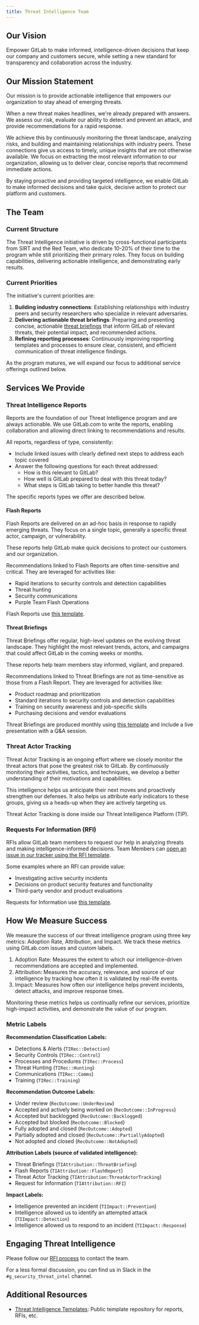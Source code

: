 ```yaml
---
title: Threat Intelligence Team
---
```


## <i class="fas fa-rocket" id="biz-tech-icons"></i> Our Vision

Empower GitLab to make informed, intelligence-driven decisions that keep our company and customers secure, while setting a new standard for transparency and collaboration across the industry.

## <i class="fas fa-compass" id="biz-tech-icons"></i> Our Mission Statement

Our mission is to provide actionable intelligence that empowers our organization to stay ahead of emerging threats.

When a new threat makes headlines, we're already prepared with answers. We assess our risk, evaluate our ability to detect and prevent an attack, and provide recommendations for a rapid response.

We achieve this by continuously monitoring the threat landscape, analyzing risks, and building and maintaining relationships with industry peers. These connections give us access to timely, unique insights that are not otherwise available. We focus on extracting the most relevant information to our organization, allowing us to deliver clear, concise reports that recommend immediate actions.

By staying proactive and providing targeted intelligence, we enable GitLab to make informed decisions and take quick, decisive action to protect our platform and customers.

## <i class="fas fa-users" id="biz-tech-icons"></i> The Team

### Current Structure

The Threat Intelligence initiative is driven by cross-functional participants from SIRT and the Red Team, who dedicate 10-20% of their time to the program while still prioritizing their primary roles. They focus on building capabilities, delivering actionable intelligence, and demonstrating early results.

### Current Priorities

The initiative's current priorities are:

1. **Building industry connections**: Establishing relationships with industry peers and security researchers who specialize in relevant adversaries.
2. **Delivering actionable threat briefings**: Preparing and presenting concise, actionable [threat briefings](#threat-briefings) that inform GitLab of relevant threats, their potential impact, and recommended actions.
3. **Refining reporting processes**: Continuously improving reporting templates and processes to ensure clear, consistent, and efficient communication of threat intelligence findings.

As the program matures, we will expand our focus to additional service offerings outlined below.

## <i class="fas fa-stream" id="biz-tech-icons"></i> Services We Provide

### Threat Intelligence Reports

Reports are the foundation of our Threat Intelligence program and are always actionable. We use GitLab.com to write the reports, enabling collaboration and allowing direct linking to recommendations and results.

All reports, regardless of type, consistently:

- Include linked issues with clearly defined next steps to address each topic covered
- Answer the following questions for each threat addressed:
  - How is this relevant to GitLab?
  - How well is GitLab prepared to deal with this threat today?
  - What steps is GitLab taking to better handle this threat?

The specific reports types we offer are described below.

#### Flash Reports

Flash Reports are delivered on an ad-hoc basis in response to rapidly emerging threats. They focus on a single topic, generally a specific threat actor, campaign, or vulnerability.

These reports help GitLab make quick decisions to protect our customers and our organization.

Recommendations linked to Flash Reports are often time-sensitive and critical. They are leveraged for activities like:

- Rapid iterations to security controls and detection capabilities
- Threat hunting
- Security communications
- Purple Team Flash Operations

Flash Reports use [this template](https://gitlab.com/gitlab-com/gl-security/security-operations/threat-intelligence-public/resources/threat-intelligence-templates/-/blob/main/.gitlab/issue_templates/flash_report.md?ref_type=heads).

#### Threat Briefings

Threat Briefings offer regular, high-level updates on the evolving threat landscape. They highlight the most relevant trends, actors, and campaigns that could affect GitLab in the coming weeks or months.

These reports help team members stay informed, vigilant, and prepared.

Recommendations linked to Threat Briefings are not as time-sensitive as those from a Flash Report. They are leveraged for activities like:

- Product roadmap and prioritization
- Standard iterations to security controls and detection capabilities
- Training on security awareness and job-specific skills
- Purchasing decisions and vendor evaluations

Threat Briefings are produced monthly using [this template](https://gitlab.com/gitlab-com/gl-security/security-operations/threat-intelligence-public/resources/threat-intelligence-templates/-/blob/main/.gitlab/issue_templates/threat_briefing.md?ref_type=heads) and include a live presentation with a Q&A session.

### Threat Actor Tracking

Threat Actor Tracking is an ongoing effort where we closely monitor the threat actors that pose the greatest risk to GitLab. By continuously monitoring their activities, tactics, and techniques, we develop a better understanding of their motivations and capabilities.

This intelligence helps us anticipate their next moves and proactively strengthen our defenses. It also helps us attribute early indicators to these groups, giving us a heads-up when they are actively targeting us.

Threat Actor Tracking is done inside our Threat Intelligence Platform (TIP).

### Requests For Information (RFI)

RFIs allow GitLab team members to request our help in analyzing threats and making intelligence-informed decisions. Team Members can [open an issue in our tracker using the RFI template](https://gitlab.com/gitlab-com/gl-security/security-operations/threat-intelligence/threat-intelligence-issue-tracker/-/issues/new).

Some examples where an RFI can provide value:

- Investigating active security incidents
- Decisions on product security features and functionality
- Third-party vendor and product evaluations

Requests for Information use [this template](https://gitlab.com/gitlab-com/gl-security/security-operations/threat-intelligence-public/resources/threat-intelligence-templates/-/blob/main/.gitlab/issue_templates/rfi.md?ref_type=heads).

## <i class="fas fa-chart-simple" id="biz-tech-icons"></i> How We Measure Success

We measure the success of our threat intelligence program using three key metrics: Adoption Rate, Attribution, and Impact. We track these metrics using GitLab.com issues and custom labels.

1. Adoption Rate: Measures the extent to which our intelligence-driven recommendations are accepted and implemented.
2. Attribution: Measures the accuracy, relevance, and source of our intelligence by tracking how often it is validated by real-life events.
3. Impact: Measures how often our intelligence helps prevent incidents, detect attacks, and improve response times.

Monitoring these metrics helps us continually refine our services, prioritize high-impact activities, and demonstrate the value of our program.

### Metric Labels

**Recommendation Classification Labels:**

- Detections & Alerts (`TIRec::Detection`)
- Security Controls (`TIRec::Control`)
- Processes and Procedures (`TIRec::Process`)
- Threat Hunting (`TIRec::Hunting`)
- Communications (`TIRec::Comms`)
- Training (`TIRec::Training`)

**Recommendation Outcome Labels:**

- Under review (`RecOutcome::UnderReview`)
- Accepted and actively being worked on (`RecOutcome::InProgress`)
- Accepted but backlogged (`RecOutcome::Backlogged`)
- Accepted but blocked (`RecOutcome::Blocked`)
- Fully adopted and closed (`RecOutcome::Adopted`)
- Partially adopted and closed (`RecOutcome::PartiallyAdopted`)
- Not adopted and closed (`RecOutcome::NotAdopted`)

**Attribution Labels (source of validated intelligence):**

- Threat Briefings (`TIAttribution::ThreatBriefing`)
- Flash Reports (`TIAttribution::FlashReport`)
- Threat Actor Tracking (`TIAttribution:ThreatActorTracking`)
- Request for Information (`TIAttribution::RFI`)

**Impact Labels:**

- Intelligence prevented an incident (`TIImpact::Prevention`)
- Intelligence allowed us to identify an attempted attack (`TIImpact::Detection`)
- Intelligence allowed us to respond to an incident (`TIImpact::Response`)

## <i class="fas fa-bullseye" id="biz-tech-icons"></i> Engaging Threat Intelligence

Please follow our [RFI process](#requests-for-information-rfi) to contact the team.

For a less formal discussion, you can find us in Slack in the `#g_security_threat_intel` channel.

## <i class="fas fa-link" id="biz-tech-icons"></i> Additional Resources

- [Threat Intelligence Templates](https://gitlab.com/gitlab-com/gl-security/security-operations/threat-intelligence-public/resources/threat-intelligence-templates): Public template repository for reports, RFIs, etc.
